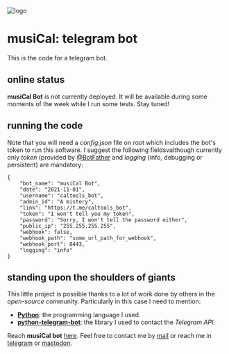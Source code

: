 ![logo](https://gitlab.com/musicaltools/musicaltools.gitlab.io/-/raw/themoststable/public/assets/img/logo_64.png)

# musiCal: telegram bot

This is the code for a telegram bot.

## online status

**musiCal Bot** is not currently deployed. It will be available during some moments of the week while I run
some tests. Stay tuned!  

## running the code

Note that you will need a *config.json* file on root which includes the bot's token to run this software.
I suggest the following fieldsvalthough currently only *token* (provided by [@BotFather](https://t.me/BotFather)
and *logging* (info, debugging or persistent) are mandatory:

```
{
	"bot_name": "musiCal Bot",
	"date": "2021-11-01",
	"username": "caltools_bot",
	"admin_id": "A mistery",
	"link": "https://t.me/caltools_bot",
	"token": "I won't tell you my token",
	"password": "Sorry, I won't tell the password either",
	"public_ip": "255.255.255.255",
	"webhook": false,
	"webhook_path": "some_url_path_for_webhook",
	"webhook_port": 8443,
	"logging": "info"
}

```
## standing upon the shoulders of giants

This little project is possible thanks to a lot of work done by others in the *open-source* community. Particularly in
this case I need to mention:

- [**Python**](https://www.python.org/): the programming language I used.  
- [**python-telegram-bot**](https://python-telegram-bot.org/): the library I used to contact the *Telegram API*.  

Reach **musiCal bot** [here](https://t.me/caltools_bot).
Feel free to contact me by [mail](mailto:rodrigovalla@protonmail.ch) or reach me in
[telegram](https://t.me/rvalla) or [mastodon](https://fosstodon.org/@rvalla).
